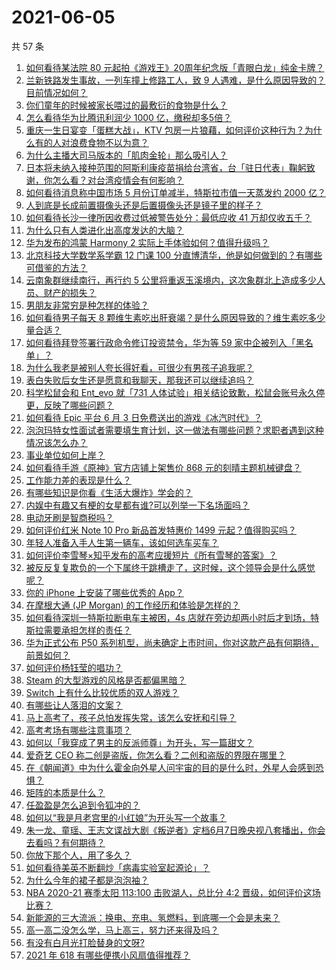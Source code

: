 # 2021-06-05

共 57 条

<!-- BEGIN -->
<!-- 最后更新时间 Sat Jun 05 2021 02:54:46 GMT+0800 (China Standard Time) -->

1. [如何看待某法院 80
   元起拍《游戏王》20周年纪念版「青眼白龙」纯金卡牌？](https://www.zhihu.com/question/462784002)
2. [兰新铁路发生事故，一列车撞上修路工人，致 9
   人遇难，是什么原因导致的？目前情况如何？](https://www.zhihu.com/question/463074526)
3. [你们童年的时候被家长喂过的最敷衍的食物是什么？](https://www.zhihu.com/question/462844792)
4. [怎么看待华为比腾讯利润少 1000 亿，缴税却多5倍？](https://www.zhihu.com/question/462746576)
5. [重庆一生日宴变「蛋糕大战」，KTV
   包房一片狼藉，如何评价这种行为？为什么有的人对浪费食物不以为意？](https://www.zhihu.com/question/463080691)
6. [为什么主播大司马版本的「肌肉金轮」那么吸引人？](https://www.zhihu.com/question/461688762)
7. [日本将未纳入接种范围的阿斯利康疫苗捐给台湾省，台「驻日代表」鞠躬致谢，你怎么看？对台湾疫情会有何影响？](https://www.zhihu.com/question/463127339)
8. [如何看待消息称中国市场 5 月份订单减半，特斯拉市值一天蒸发约 2000
   亿？](https://www.zhihu.com/question/463066556)
9. [人到底是长成前置摄像头还是后置摄像头还是镜子里的样子？](https://www.zhihu.com/question/66063294)
10. [如何看待长沙一律所因收费过低被警告处分：最低应收 41
    万却仅收五千？](https://www.zhihu.com/question/462810614)
11. [为什么只有人类进化出高度发达的大脑？](https://www.zhihu.com/question/20323967)
12. [华为发布的鸿蒙 Harmony 2
    实际上手体验如何？值得升级吗？](https://www.zhihu.com/question/458633364)
13. [北京科技大学数学系学霸 12 门课 100
    分直博清华，他是如何做到的？有哪些可借鉴的方法？](https://www.zhihu.com/question/463055855)
14. [云南象群继续南行，再行约 5
    公里将重返玉溪境内，这次象群北上造成多少人员、财产的损失？](https://www.zhihu.com/question/463102060)
15. [男朋友非常穷是种怎样的体验？](https://www.zhihu.com/question/26596095)
16. [如何看待男子每天 8
    颗维生素吃出肝衰竭？是什么原因导致的？维生素吃多少量合适？](https://www.zhihu.com/question/463004931)
17. [如何看待拜登签署行政命令修订投资禁令，华为等 59
    家中企被列入「黑名单」？](https://www.zhihu.com/question/463048861)
18. [为什么我老是被别人夸长得好看，可很少有男孩子追我呢？](https://www.zhihu.com/question/319027663)
19. [表白失败后女生还是愿意和我聊天，那我还可以继续追吗？](https://www.zhihu.com/question/367730793)
20. [科学松鼠会和 Ent_evo 就「731
    人体试验」相关结论致歉，松鼠会账号永久停更，反映了哪些问题？](https://www.zhihu.com/question/463111735)
21. [如何看待 Epic 平台 6 月 3
    日免费送出的游戏《冰汽时代》？](https://www.zhihu.com/question/463021141)
22. [泡泡玛特女性面试者需要填生育计划，这一做法有哪些问题？求职者遇到这种情况该怎么办？](https://www.zhihu.com/question/463127265)
23. [事业单位如何上岸？](https://www.zhihu.com/question/345511835)
24. [如何看待手游《原神》官方店铺上架售价 868
    元的刻晴主题机械键盘？](https://www.zhihu.com/question/462000684)
25. [工作能力差的表现是什么？](https://www.zhihu.com/question/272082217)
26. [有哪些知识是你看《生活大爆炸》学会的？](https://www.zhihu.com/question/321167011)
27. [内娱中有趣又有梗的女星都有谁?可以列举一下名场面吗？](https://www.zhihu.com/question/462892733)
28. [电动牙刷是智商税吗？](https://www.zhihu.com/question/60799591)
29. [如何评价红米 Note 10 Pro 新品首发特惠价 1499
    元起？值得购买吗？](https://www.zhihu.com/question/461503607)
30. [年轻人准备入手人生第一辆车，该如何选车买车？](https://www.zhihu.com/question/462934776)
31. [如何评价李雪琴×知乎发布的高考应援短片《所有雪琴的答案》？](https://www.zhihu.com/question/463097533)
32. [被反反复复欺负的一个下属终于跳槽走了，这时候，这个领导会是什么感觉呢？](https://www.zhihu.com/question/419717401)
33. [你的 iPhone 上安装了哪些优秀的 App？](https://www.zhihu.com/question/20857355)
34. [在摩根大通 (JP Morgan) 的工作经历和体验是怎样的？](https://www.zhihu.com/question/22083941)
35. [如何看待深圳一特斯拉断电车主被困，4s
    店就在旁边却两小时后才到场，特斯拉需要承担怎样的责任？](https://www.zhihu.com/question/462688516)
36. [华为正式公布 P50
    系列机型，尚未确定上市时间，你对这款产品有何期待，前景如何？](https://www.zhihu.com/question/462823371)
37. [如何评价杨钰莹的唱功？](https://www.zhihu.com/question/23503608)
38. [Steam 的大型游戏的风格是否都偏黑暗？](https://www.zhihu.com/question/460129234)
39. [Switch 上有什么比较优质的双人游戏？](https://www.zhihu.com/question/283561191)
40. [有哪些让人落泪的文案？](https://www.zhihu.com/question/450182895)
41. [马上高考了，孩子总怕发挥失常，该怎么安抚和引导？](https://www.zhihu.com/question/462355606)
42. [高考考场有哪些注意事项？](https://www.zhihu.com/question/461629127)
43. [如何以「我穿成了男主的反派师尊」为开头，写一篇甜文？](https://www.zhihu.com/question/433065335)
44. [爱奇艺 CEO 称二创是盗版，你怎么看？二创和盗版的界限在哪里？](https://www.zhihu.com/question/463058796)
45. [在《朝闻道》中为什么霍金向外星人问宇宙的目的是什么时，外星人会感到恐惧？](https://www.zhihu.com/question/307116324)
46. [矩阵的本质是什么？](https://www.zhihu.com/question/22047061)
47. [任盈盈是怎么追到令狐冲的？](https://www.zhihu.com/question/462707077)
48. [如何以“我是月老宫里的小红娘”为开头写一个故事？](https://www.zhihu.com/question/455142039)
49. [朱一龙、童瑶、王志文谍战大剧《叛逆者》定档6月7日晚央视八套播出，你会去看吗？有何期待？](https://www.zhihu.com/question/462905368)
50. [你放下那个人，用了多久？](https://www.zhihu.com/question/459105986)
51. [如何看待美英不断翻炒「病毒实验室起源论」？](https://www.zhihu.com/question/462610953)
52. [为什么今年的裙子都是泡泡袖？](https://www.zhihu.com/question/397465205)
53. [NBA 2020-21 赛季太阳 113:100 击败湖人，总比分 4:2
    晋级，如何评价这场比赛？](https://www.zhihu.com/question/463061695)
54. [新能源的三大流派：换电、充电、氢燃料，到底哪一个会是未来？](https://www.zhihu.com/question/453005871)
55. [高一高二没怎么学，马上高三，努力还来得及吗？](https://www.zhihu.com/question/461313503)
56. [有没有白月光打脸替身的文呀?](https://www.zhihu.com/question/459071698)
57. [2021 年 618 有哪些便携小风扇值得推荐？](https://www.zhihu.com/question/460200651)

<!-- END -->
